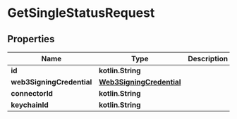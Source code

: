 
# GetSingleStatusRequest

## Properties
Name | Type | Description | Notes
------------ | ------------- | ------------- | -------------
**id** | **kotlin.String** |  | 
**web3SigningCredential** | [**Web3SigningCredential**](Web3SigningCredential.md) |  | 
**connectorId** | **kotlin.String** |  | 
**keychainId** | **kotlin.String** |  | 



